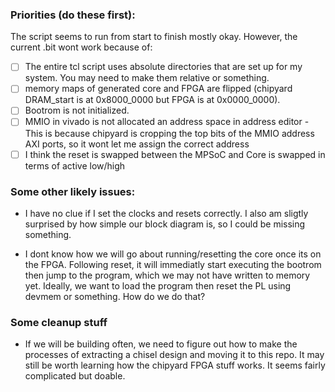
### Priorities (do these first):
The script seems to run from start to finish mostly okay. However, the current .bit wont work because of:

- [ ] The entire tcl script uses absolute directories that are set up for my system. You may need to make them relative or something.
- [ ] memory maps of generated core and FPGA are flipped (chipyard DRAM_start is at 0x8000_0000 but FPGA is at 0x0000_0000).
- [ ] Bootrom is not initialized. 
- [ ] MMIO in vivado is not allocated an address space in address editor
        - This is because chipyard is cropping the top bits of the MMIO address AXI ports, so it wont let me assign the correct address
- [ ] I think the reset is swapped between the MPSoC and Core is swapped in terms of active low/high

### Some other likely issues:

- I have no clue if I set the clocks and resets correctly. I also am sligtly surprised by how simple our block diagram is, so I could be missing something.

- I dont know how we will go about running/resetting the core once its on the FPGA. Following reset, it will immediatly start executing the bootrom then jump to the program, which we may not have written to memory yet. Ideally, we want to load the program then reset the PL using devmem or something. How do we do that?


### Some cleanup stuff

- If we will be building often, we need to figure out how to make the processes of extracting a chisel design and moving it to this repo. It may still be worth learning how the chipyard FPGA stuff works. It seems fairly complicated but doable. 


